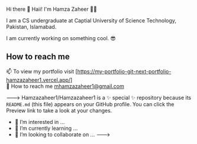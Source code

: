Hi there 👋
Haii! I'm Hamza Zaheer 👋🏽

I am a CS undergraduate at Captial University of Science Technology, Pakistan, Islamabad.




I am currently working on something cool. :sunglasses:  </br>

## How to reach me
📫 To view my portfolio visit [https://my-portfolio-git-next-portfolio-hamzazaheer1.vercel.app/] </br>
:link: How to reach me mhamzazaheer1@gmail.com

--->
Hamzazaheer1/Hamzazaheer1 is a ✨ special ✨ repository because its `README.md` (this file) appears on your GitHub profile.
You can click the Preview link to take a look at your changes.
- 👀 I’m interested in ...
- 🌱 I’m currently learning ...
- 💞️ I’m looking to collaborate on ...
--->
